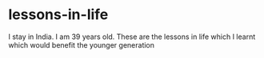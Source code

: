 # lessons-in-life
I stay in India. I am 39 years old. These are the lessons in life which I learnt which would benefit the younger generation 

